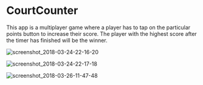 # CourtCounter
This app is a multiplayer game where a player has to tap on the particular points button to increase their score. The player with the highest score after the timer has finished will be the winner.

![screenshot_2018-03-24-22-16-20](https://user-images.githubusercontent.com/14359303/37890615-bee522bc-30ee-11e8-99c2-f64d7aed6ce3.png)

![screenshot_2018-03-24-22-17-18](https://user-images.githubusercontent.com/14359303/37890627-ca9bb29c-30ee-11e8-944f-49e3789899d1.png)

![screenshot_2018-03-26-11-47-48](https://user-images.githubusercontent.com/14359303/37890639-d6a05822-30ee-11e8-8fcc-7bcb9b4db3c2.png)
